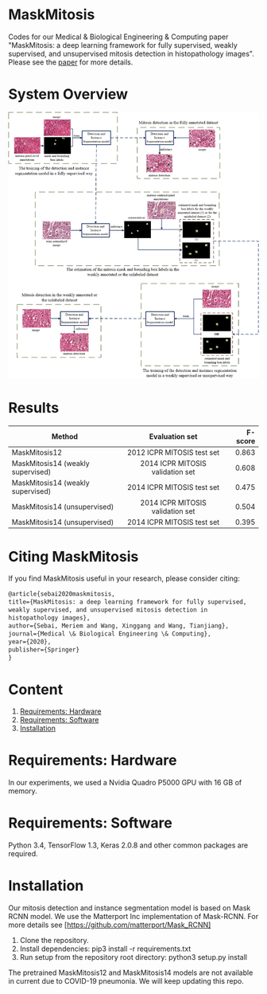 # MaskMitosis
Codes for our Medical & Biological Engineering & Computing paper "MaskMitosis: a deep learning framework for fully supervised, weakly supervised, and unsupervised mitosis detection in histopathology images". Please see the [paper](https://link.springer.com/article/10.1007/s11517-020-02175-z) for more details.

# System Overview 
![GitHub Logo](/images/GA.jpg)

# Results
| Method                            | Evaluation set                   | F-score |
| ----------------------------------|:--------------------------------:| ------: |
| MaskMitosis12                     | 2012 ICPR MITOSIS test set       | 0.863   |
| MaskMitosis14 (weakly supervised) | 2014 ICPR MITOSIS validation set | 0.608   | 
| MaskMitosis14 (weakly supervised) | 2014 ICPR MITOSIS test set       | 0.475   | 
| MaskMitosis14 (unsupervised)      | 2014 ICPR MITOSIS validation set | 0.504   | 
| MaskMitosis14 (unsupervised)      | 2014 ICPR MITOSIS test set       | 0.395   | 

# Citing MaskMitosis
If you find MaskMitosis useful in your research, please consider citing:
```
@article{sebai2020maskmitosis,
title={MaskMitosis: a deep learning framework for fully supervised, weakly supervised, and unsupervised mitosis detection in histopathology images},
author={Sebai, Meriem and Wang, Xinggang and Wang, Tianjiang},
journal={Medical \& Biological Engineering \& Computing},
year={2020},
publisher={Springer}
}
```
# Content
1. [Requirements: Hardware](#-Requirements:-Hardware)
2. [Requirements: Software](https://link.springer.com/article/10.1007/s11517-020-02175-z)
3. [Installation](https://link.springer.com/article/10.1007/s11517-020-02175-z)

# Requirements: Hardware
In our experiments, we used a Nvidia Quadro P5000 GPU with 16 GB of memory.

# Requirements: Software
Python 3.4, TensorFlow 1.3, Keras 2.0.8 and other common packages are required.

# Installation
Our mitosis detection and instance segmentation model is based on Mask RCNN model. We use the Matterport Inc implementation of Mask-RCNN. For more details see [https://github.com/matterport/Mask_RCNN]
1. Clone the repository.
2. Install dependencies: pip3 install -r requirements.txt
3. Run setup from the repository root directory: python3 setup.py install

The pretrained MaskMitosis12 and MaskMitosis14 models are not available in current due to COVID-19 pneumonia. We will keep updating this repo.
